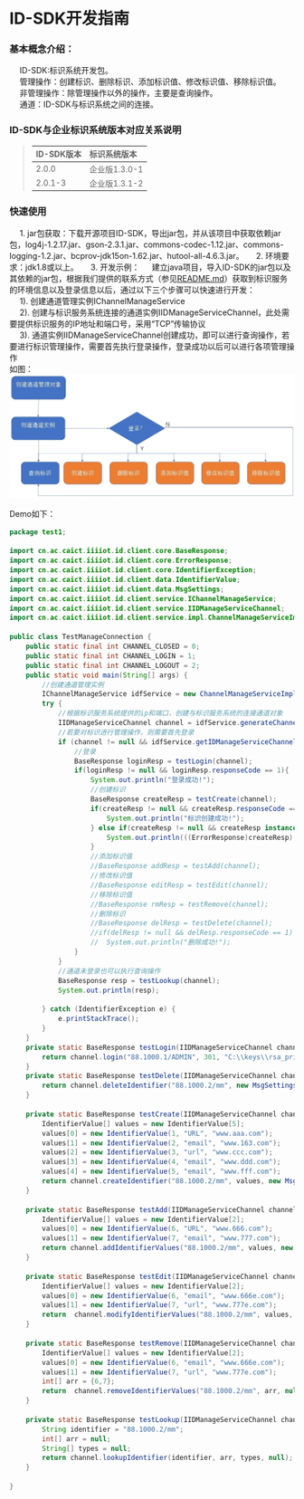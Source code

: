 # ID-SDK开发指南

### 基本概念介绍：  
&ensp; &ensp;ID-SDK:标识系统开发包。  
&ensp; &ensp;管理操作：创建标识、删除标识、添加标识值、修改标识值、移除标识值。  
&ensp; &ensp;非管理操作：除管理操作以外的操作，主要是查询操作。  
&ensp; &ensp;通道：ID-SDK与标识系统之间的连接。  

### ID-SDK与企业标识系统版本对应关系说明
> |ID-SDK版本|标识系统版本                              |
> | :-------- | :--------|
>|2.0.0  |企业版1.3.0-1 |
>|2.0.1-3  |企业版1.3.1-2 |

### 快速使用
&ensp; &ensp;1\. jar包获取：下载开源项目ID-SDK，导出jar包，并从该项目中获取依赖jar包，log4j-1.2.17.jar、gson-2.3.1.jar、commons-codec-1.12.jar、commons-logging-1.2.jar、bcprov-jdk15on-1.62.jar、hutool-all-4.6.3.jar。
&ensp; &ensp;2\. 环境要求：jdk1.8或以上。
&ensp; &ensp;3\. 开发示例：
&ensp; &ensp;建立java项目，导入ID-SDK的jar包以及其依赖的jar包，根据我们提供的联系方式（参见[README.md](./README.md)）获取到标识服务的环境信息以及登录信息以后，通过以下三个步骤可以快速进行开发：  
&ensp; &ensp;1)\.  创建通道管理实例IChannelManageService  
&ensp; &ensp;2)\.  创建与标识服务系统连接的通道实例IIDManageServiceChannel，此处需要提供标识服务的IP地址和端口号，采用“TCP”传输协议  
&ensp; &ensp;3)\. 通道实例IIDManageServiceChannel创建成功，即可以进行查询操作，若要进行标识管理操作，需要首先执行登录操作，登录成功以后可以进行各项管理操作  
如图：  
![Alt text](./res/pic1.jpg)

Demo如下：
```java
package test1;

import cn.ac.caict.iiiiot.id.client.core.BaseResponse;
import cn.ac.caict.iiiiot.id.client.core.ErrorResponse;
import cn.ac.caict.iiiiot.id.client.core.IdentifierException;
import cn.ac.caict.iiiiot.id.client.data.IdentifierValue;
import cn.ac.caict.iiiiot.id.client.data.MsgSettings;
import cn.ac.caict.iiiiot.id.client.service.IChannelManageService;
import cn.ac.caict.iiiiot.id.client.service.IIDManageServiceChannel;
import cn.ac.caict.iiiiot.id.client.service.impl.ChannelManageServiceImpl;

public class TestManageConnection {
	public static final int CHANNEL_CLOSED = 0;
	public static final int CHANNEL_LOGIN = 1;
	public static final int CHANNEL_LOGOUT = 2;
	public static void main(String[] args) {
		//创建通道管理实例
		IChannelManageService idfService = new ChannelManageServiceImpl();
		try {
			//根据标识服务系统提供的ip和端口，创建与标识服务系统的连接通道对象
			IIDManageServiceChannel channel = idfService.generateChannel("192.168.150.13", 1304, "TCP");
			//若要对标识进行管理操作，则需要首先登录
			if (channel != null && idfService.getIDManageServiceChannelState(channel) == CHANNEL_LOGOUT) {
				//登录
				BaseResponse loginResp = testLogin(channel);
				if(loginResp != null && loginResp.responseCode == 1){
					System.out.println("登录成功!");
					//创建标识
					BaseResponse createResp = testCreate(channel);
					if(createResp != null && createResp.responseCode == 1){
						System.out.println("标识创建成功!");
					} else if(createResp != null && createResp instanceof ErrorResponse){
						System.out.println(((ErrorResponse)createResp).toString());
					}
					//添加标识值
					//BaseResponse addResp = testAdd(channel);
					//修改标识值
					//BaseResponse editResp = testEdit(channel);
					//移除标识值
					//BaseResponse rmResp = testRemove(channel);
					//删除标识
					//BaseResponse delResp = testDelete(channel);
					//if(delResp != null && delResp.responseCode == 1)
					//	System.out.println("删除成功!");
				}
			}
			//通道未登录也可以执行查询操作
			BaseResponse resp = testLookup(channel);
			System.out.println(resp);
			
		} catch (IdentifierException e) {
			e.printStackTrace();
		}
	}
	private static BaseResponse testLogin(IIDManageServiceChannel channel) throws IdentifierException{
		return channel.login("88.1000.1/ADMIN", 301, "C:\\keys\\rsa_pri.pem", null,1,new MsgSettings());
	}
	private static BaseResponse testDelete(IIDManageServiceChannel channel) throws IdentifierException{
		return channel.deleteIdentifier("88.1000.2/mm", new MsgSettings());
	}
	
	private static BaseResponse testCreate(IIDManageServiceChannel channel) throws IdentifierException{
		IdentifierValue[] values = new IdentifierValue[5];
		values[0] = new IdentifierValue(1, "URL", "www.aaa.com");
		values[1] = new IdentifierValue(2, "email", "www.163.com");
		values[2] = new IdentifierValue(3, "url", "www.ccc.com");
		values[3] = new IdentifierValue(4, "email", "www.ddd.com");
		values[4] = new IdentifierValue(5, "email", "www.fff.com");
		return channel.createIdentifier("88.1000.2/mm", values, new MsgSettings());
	}
	
	private static BaseResponse testAdd(IIDManageServiceChannel channel) throws IdentifierException{
		IdentifierValue[] values = new IdentifierValue[2];
		values[0] = new IdentifierValue(6, "URL", "www.666.com");
		values[1] = new IdentifierValue(7, "email", "www.777.com");
		return channel.addIdentifierValues("88.1000.2/mm", values, new MsgSettings());
	}
	
	private static BaseResponse testEdit(IIDManageServiceChannel channel) throws IdentifierException{
		IdentifierValue[] values = new IdentifierValue[2];
		values[0] = new IdentifierValue(6, "email", "www.666e.com");
		values[1] = new IdentifierValue(7, "url", "www.777e.com");
		return  channel.modifyIdentifierValues("88.1000.2/mm", values, new MsgSettings());
	}
	
	private static BaseResponse testRemove(IIDManageServiceChannel channel) throws IdentifierException{
		IdentifierValue[] values = new IdentifierValue[2];
		values[0] = new IdentifierValue(6, "email", "www.666e.com");
		values[1] = new IdentifierValue(7, "url", "www.777e.com");
		int[] arr = {6,7};
		return  channel.removeIdentifierValues("88.1000.2/mm", arr, null);
	}
	
	private static BaseResponse testLookup(IIDManageServiceChannel channel) throws IdentifierException{
		String identifier = "88.1000.2/mm";
		int[] arr = null;
		String[] types = null;
		return channel.lookupIdentifier(identifier, arr, types, null);
	}

}
```